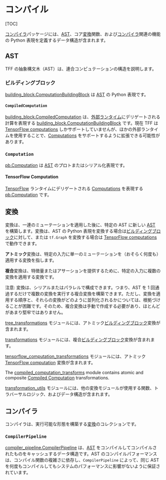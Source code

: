 # コンパイル

[TOC]

[コンパイラ](https://github.com/tensorflow/federated/blob/main/tensorflow_federated/python/core/impl/compiler)パッケージには、[AST](#ast)、コア[変換](#transformation)関数、および[コンパイラ](#compiler)関連の機能の Python 表現を定義するデータ構造が含まれます。

## AST

TFF の抽象構文木（AST）は、連合コンピュテーションの構造を説明します。

### ビルディングブロック

[building_block.ComputationBuildingBlock](https://github.com/tensorflow/federated/blob/main/tensorflow_federated/python/core/impl/compiler/building_blocks.py) は [AST](#ast) の Python 表現です。

#### `CompiledComputation`

[building_block.CompiledComputation](https://github.com/tensorflow/federated/blob/main/tensorflow_federated/python/core/impl/compiler/building_blocks.py) は、[外部ランタイム](execution.md#external-runtime)にデリゲートされる計算を表現する [building_block.ComputationBuildingBlock](https://github.com/tensorflow/federated/blob/main/tensorflow_federated/python/core/impl/compiler/building_blocks.py) です。現在 TFF は [TensorFlow computations](#tensorFlow-computation) しかサポートしていませんが、ほかの外部ランタイムを使用することで、[Computations](#computation) をサポートするように拡張できる可能性があります。

### `Computation`

[pb.Computation](https://github.com/tensorflow/federated/blob/main/tensorflow_federated/proto/v0/computation.proto) は [AST](#ast) のプロトまたはシリアル化表現です。

#### TensorFlow Computation

[TensorFlow](execution.md#tensorflow) ランタイムにデリゲートされる [Computations](#computation) を表現する [pb.Computation](https://github.com/tensorflow/federated/blob/main/tensorflow_federated/proto/v0/computation.proto) です。

## 変換

変換は、一連のミューテーションを適用した後に、特定の AST に新しい [AST](#ast) を構築します。変換は、AST の Python 表現を変換する場合は[ビルディングブロック](#building-block)に対して、または `tf.Graph` を変換する場合は [TensorFlow computations](#tensorFlow-computation) で動作できます。

**アトミック**変換は、特定の入力に単一のミューテーションを（おそらく何度も）適用する変換を指します。

**複合**変換は、特徴量またはアサーションを提供するために、特定の入力に複数の変換を適用する変換です。

注意: 変換は、シリアルまたはパラレルで構成できます。つまり、AST を 1 回通過するだけで複数の変換を実行する複合変換を構築できます。ただし、変換を適用する順序と、それらの変換がどのように並列化されるかについては、根拠づけることが困難です。そのため、複合変換は手動で作成する必要があり、ほとんどがあまり堅牢ではありません。

[tree_transformations](https://github.com/tensorflow/federated/blob/main/tensorflow_federated/python/core/impl/compiler/tree_transformations.py) モジュールには、アトミック[ビルディングブロック](#building-block)変換が含まれます。

[transformations](https://github.com/tensorflow/federated/blob/main/tensorflow_federated/python/core/impl/compiler/transformations.py) モジュールには、複合[ビルディングブロック](#building-block)変換が含まれます。

[tensorflow_computation_transformations](https://github.com/tensorflow/federated/blob/main/tensorflow_federated/python/core/impl/compiler/tensorflow_computation_transformations.py) モジュールには、アトミック [TensorFlow computation](#tensorflow-computation) 変換が含まれます。

The [compiled_computation_transforms](https://github.com/tensorflow/federated/blob/main/tensorflow_federated/python/core/impl/compiler/compiled_computation_transforms.py) module contains atomic and composite [Compiled Computation](#compiled-computation) transformations.

[transformation_utils](https://github.com/tensorflow/federated/blob/main/tensorflow_federated/python/core/impl/compiler/transformation_utils.py) モジュールには、他の変換モジュールが使用する関数、トラバーサルロジック、およびデータ構造が含まれます。

## コンパイラ

コンパイラは、実行可能な形態を構築する[変換](#transformation)のコレクションです。

### `CompilerPipeline`

[compiler_pipeline.CompilerPipeline](https://github.com/tensorflow/federated/blob/main/tensorflow_federated/python/core/impl/compiler/compiler_pipeline.py) は、[AST](#ast) をコンパイルしてコンパイルされたものをキャッシュするデータ構造です。AST のコンパイルパフォーマンスは、コンパイル関数の複雑さに依存し、`CompilerPipeline` によって、同じ AST を何度もコンパイルしてもシステムのパフォーマンスに影響がないように保証されています。
